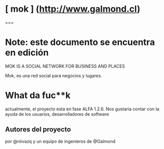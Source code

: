 # [ mok ] (http://www.galmond.cl)
===

# Note: este documento se encuentra en edición

MOK IS A SOCIAL NETWORK FOR BUSINESS AND PLACES

Mok, es una red social para negocios y lugares.



# What da fuc**k

actualmente, el proyecto esta en fase ALFA 1.2.6. Nos gustaria contar con la ayuda de los usuarios, desarrolladores de software  
 
## Autores del proyecto
 
por @niivazq y un equipo de ingenieros de @Galmond


